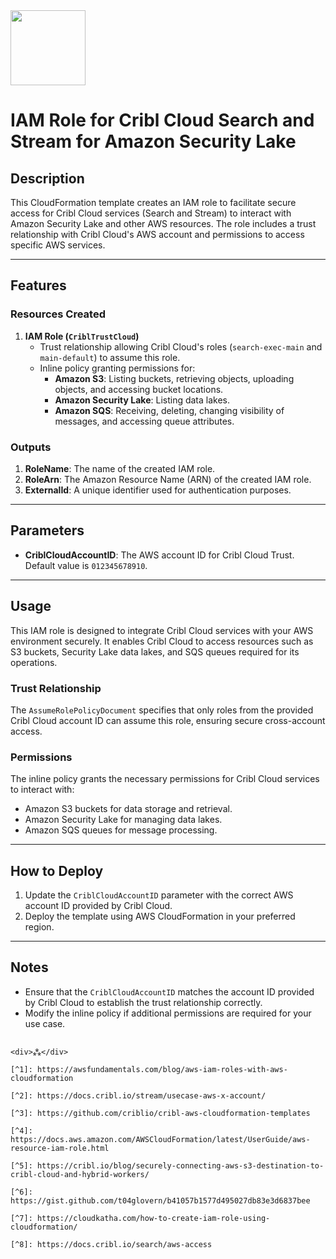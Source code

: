 <img src="https://cribl-logo-marketplace.s3.us-east-1.amazonaws.com/Cribl-Cloud-Logo-2C-Black.png" class="logo" width="120"/>

# IAM Role for Cribl Cloud Search and Stream for Amazon Security Lake

## Description
This CloudFormation template creates an IAM role to facilitate secure access for Cribl Cloud services (Search and Stream) to interact with Amazon Security Lake and other AWS resources. The role includes a trust relationship with Cribl Cloud's AWS account and permissions to access specific AWS services.

---

## Features
### Resources Created
1. **IAM Role (`CriblTrustCloud`)**
   - Trust relationship allowing Cribl Cloud's roles (`search-exec-main` and `main-default`) to assume this role.
   - Inline policy granting permissions for:
     - **Amazon S3**: Listing buckets, retrieving objects, uploading objects, and accessing bucket locations.
     - **Amazon Security Lake**: Listing data lakes.
     - **Amazon SQS**: Receiving, deleting, changing visibility of messages, and accessing queue attributes.

### Outputs
1. **RoleName**: The name of the created IAM role.
2. **RoleArn**: The Amazon Resource Name (ARN) of the created IAM role.
3. **ExternalId**: A unique identifier used for authentication purposes.

---

## Parameters
- **CriblCloudAccountID**: The AWS account ID for Cribl Cloud Trust. Default value is `012345678910`.

---

## Usage
This IAM role is designed to integrate Cribl Cloud services with your AWS environment securely. It enables Cribl Cloud to access resources such as S3 buckets, Security Lake data lakes, and SQS queues required for its operations.

### Trust Relationship
The `AssumeRolePolicyDocument` specifies that only roles from the provided Cribl Cloud account ID can assume this role, ensuring secure cross-account access.

### Permissions
The inline policy grants the necessary permissions for Cribl Cloud services to interact with:
- Amazon S3 buckets for data storage and retrieval.
- Amazon Security Lake for managing data lakes.
- Amazon SQS queues for message processing.

---

## How to Deploy
1. Update the `CriblCloudAccountID` parameter with the correct AWS account ID provided by Cribl Cloud.
2. Deploy the template using AWS CloudFormation in your preferred region.

---

## Notes
- Ensure that the `CriblCloudAccountID` matches the account ID provided by Cribl Cloud to establish the trust relationship correctly.
- Modify the inline policy if additional permissions are required for your use case.
```

<div>⁂</div>

[^1]: https://awsfundamentals.com/blog/aws-iam-roles-with-aws-cloudformation

[^2]: https://docs.cribl.io/stream/usecase-aws-x-account/

[^3]: https://github.com/criblio/cribl-aws-cloudformation-templates

[^4]: https://docs.aws.amazon.com/AWSCloudFormation/latest/UserGuide/aws-resource-iam-role.html

[^5]: https://cribl.io/blog/securely-connecting-aws-s3-destination-to-cribl-cloud-and-hybrid-workers/

[^6]: https://gist.github.com/t04glovern/b41057b1577d495027db83e3d6837bee

[^7]: https://cloudkatha.com/how-to-create-iam-role-using-cloudformation/

[^8]: https://docs.cribl.io/search/aws-access

